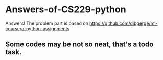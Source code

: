 # Answers-of-CS229-python
Answers!  The problem part is based on https://github.com/dibgerge/ml-coursera-python-assignments

## Some codes may be not so neat, that's a todo task.
